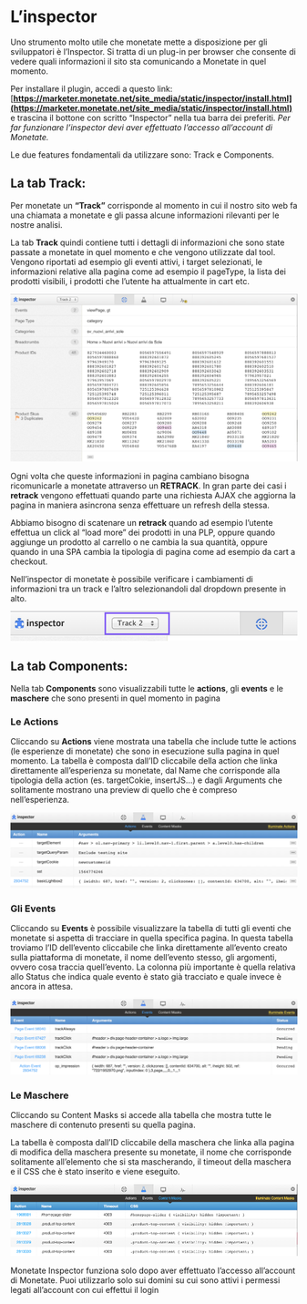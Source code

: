 # L’inspector

Uno strumento molto utile che monetate mette a disposizione per gli sviluppatori è l’Inspector. Si tratta di un plug-in per browser che consente di vedere quali informazioni il sito sta comunicando a Monetate in quel momento.

Per installare il plugin, accedi a questo link: [**https://marketer.monetate.net/site_media/static/inspector/install.html](https://marketer.monetate.net/site_media/static/inspector/install.html)** e trascina il bottone con scritto “Inspector” nella tua barra dei preferiti. *Per far funzionare l’inspector devi aver effettuato l’accesso all’account di Monetate.*

Le due features fondamentali da utilizzare sono: Track e Components.

## La tab Track:

Per monetate un **“Track”** corrisponde al momento in cui il nostro sito web fa una chiamata a monetate e gli passa alcune informazioni rilevanti per le nostre analisi.

La tab **Track** quindi contiene tutti i dettagli di informazioni che sono state passate a monetate in quel momento e che vengono utilizzate dal tool. Vengono riportati ad esempio gli eventi attivi, i target selezionati, le informazioni relative alla pagina come ad esempio il pageType, la lista dei prodotti visibili, i prodotti che l’utente ha attualmente in cart etc.

![La tab track](/images/monetate-inspector-1.png)

Ogni volta che queste informazioni in pagina cambiano bisogna ricomunicarle a monetate attraverso un **RETRACK**. 
In gran parte dei casi i **retrack** vengono effettuati quando parte una richiesta AJAX che aggiorna la pagina in maniera asincrona senza effettuare un refresh della stessa.

Abbiamo bisogno di scatenare un **retrack** quando ad esempio l’utente effettua un click al “load more” dei prodotti in una PLP, oppure quando aggiunge un prodotto al carrello o ne cambia la sua quantità, oppure quando in una SPA cambia la tipologia di pagina come ad esempio da cart a checkout.

Nell’inspector di monetate è possibile verificare i cambiamenti di informazioni tra un track e l’altro selezionandoli dal dropdown presente in alto.

![Dropdown track](/images/monetate-inspector-2.png)

## La tab Components:

Nella tab **Components** sono visualizzabili tutte le **actions**, gli **events** e le **maschere** che sono presenti in quel momento in pagina

### Le Actions

Cliccando su **Actions** viene mostrata una tabella che include tutte le actions (le esperienze di monetate) che sono in esecuzione sulla pagina in quel momento.
La tabella è composta dall’ID cliccabile della action che linka direttamente all’esperienza su monetate, dal Name che corrisponde alla tipologia della action (es. targetCokie, insertJS…) e dagli Arguments che solitamente mostrano una preview di quello che è compreso nell’esperienza.

![Tab components](/images/monetate-inspector-3.png)

### Gli Events

Cliccando su **Events** è possibile visualizzare la tabella di tutti gli eventi che monetate si aspetta di tracciare in quella specifica pagina.
In questa tabella troviamo l’ID dell’evento cliccabile che linka direttamente all’evento creato sulla piattaforma di monetate, il nome dell’evento stesso, gli argomenti, ovvero cosa traccia quell’evento. La colonna più importante è quella relativa allo Status che indica quale evento è stato già tracciato e quale invece è ancora in attesa.

![Tab events](/images/monetate-inspector-4.png)

### Le Maschere

Cliccando su Content Masks si accede alla tabella che mostra tutte le maschere di contenuto presenti su quella pagina.

La tabella è composta dall’ID cliccabile della maschera che linka alla pagina di modifica della maschera presente su monetate, il nome che corrisponde solitamente all’elemento che si sta mascherando, il timeout della maschera e il CSS che è stato inserito e viene eseguito.

![tab maschere](/images/monetate-inspector-5.png)

Monetate Inspector funziona solo dopo aver effettuato l’accesso all’account di Monetate.
Puoi utilizzarlo solo sui domini su cui sono attivi i permessi legati all’account con cui effettui il login